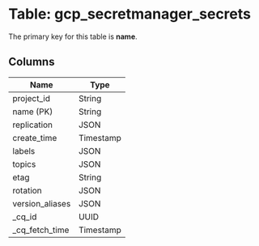 # Table: gcp_secretmanager_secrets


The primary key for this table is **name**.


## Columns
| Name          | Type          |
| ------------- | ------------- |
|project_id|String|
|name (PK)|String|
|replication|JSON|
|create_time|Timestamp|
|labels|JSON|
|topics|JSON|
|etag|String|
|rotation|JSON|
|version_aliases|JSON|
|_cq_id|UUID|
|_cq_fetch_time|Timestamp|